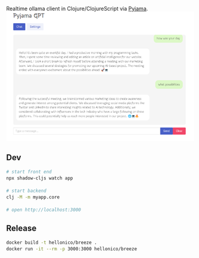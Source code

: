Realtime ollama client in Clojure/ClojureScript via [Pyjama](http://github.com/hellonico/pyjama).
![](./screenshot.png)


## Dev

```bash
# start front end
npx shadow-cljs watch app 

# start backend
clj -M -m myapp.core

# open http://localhost:3000
```

## Release

```bash
docker build -t hellonico/breeze .
docker run -it --rm -p 3000:3000 hellonico/breeze
```